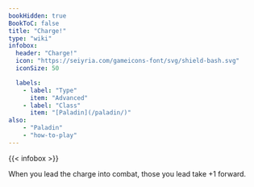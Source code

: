 ```yaml
---
bookHidden: true
BookToC: false
title: "Charge!"
type: "wiki"
infobox:
  header: "Charge!"
  icon: "https://seiyria.com/gameicons-font/svg/shield-bash.svg"
  iconSize: 50

  labels:
    - label: "Type"
      item: "Advanced"
    - label: "Class"
      item: "[Paladin](/paladin/)"
also:
    - "Paladin"
    - "how-to-play"
---
```


{{< infobox >}}

When you lead the charge into combat, those you lead take +1 forward.